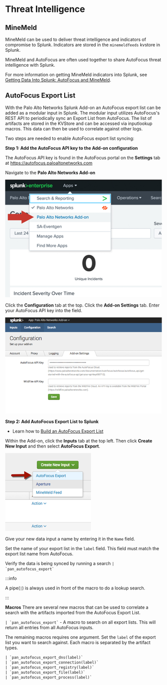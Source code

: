 # Threat Intelligence

## MineMeld

MineMeld can be used to deliver threat intelligence and indicators of compromise to Splunk. Indicators are stored in the `minemeldfeeds` kvstore in Splunk.

MineMeld and AutoFocus are often used together to share AutoFocus threat intelligence with Splunk.

For more information on getting MineMeld indicators into Splunk, see [Getting Data Into Splunk: AutoFocus and MineMeld](/autofocus-and-minemeld.md).

## AutoFocus Export List

With the Palo Alto Networks Splunk Add-on an AutoFocus export list can be added as a modular input in Splunk. The modular input utilizes AutoFocus's REST API to periodically sync an Export List from AutoFocus. The list of artifacts are stored in the KVStore and can be accessed via inputlookup macros. This data can then be used to correlate against other logs.

Two steps are needed to enable AutoFocus export list syncing:

**Step 1: Add the AutoFocus API key to the Add-on configuration**

The AutoFocus API key is found in the AutoFocus portal on the **Settings** tab at https://autofocus.paloaltonetworks.com

Navigate to the **Palo Alto Networks Add-on**

![](/assets/add-on.jpg)

Click the **Configuration** tab at the top.  Click the **Add-on Settings** tab. Enter your AutoFocus API key into the field.

![](/assets/autofocus-api-key.png)

**Step 2: Add AutoFocus Export List to Splunk**

-   Learn how to [Build an AutoFocus Export List](https://www.paloaltonetworks.com/documentation/autofocus/autofocus/autofocus_admin_guide/export-autofocus-content/export-autofocus-artifacts/build-an-autofocus-export-list)

Within the Add-on, click the **Inputs** tab at the top left. Then click **Create New Input** and then select **AutoFocus Export**.

![](/assets/autofocus-mod-input.png)

Give your new data input a name by entering it in the `Name` field.

Set the name of your export list in the `label` field. This field must match the export list name from AutoFocus.

Verify the data is being synced by running a search `` | `pan_autofocus_export` ``

:::info

A pipe(`|`) is always used in front of the macro to do a lookup search.

:::

**Macros** There are several new macros that can be used to correlate a search with the artifacts imported from the AutoFocus Export List.

`` | `pan_autofocus_export` `` - A macro to search on all export lists. This will return all entries from all AutoFocus inputs.

The remaining macros requires one argument. Set the `label` of the export list you want to search against. Each macro is separated by the artifact types.

    | `pan_autofocus_export_dns(label)`
    | `pan_autofocus_export_connection(label)`
    | `pan_autofocus_export_registry(label)`
    | `pan_autofocus_export_file(label)`
    | `pan_autofocus_export_process(label)`